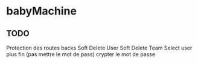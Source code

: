 # babyMachine


## TODO

Protection des routes backs
Soft Delete User
Soft Delete Team
Select user plus fin (pas mettre le mot de pass)
crypter le mot de passe
